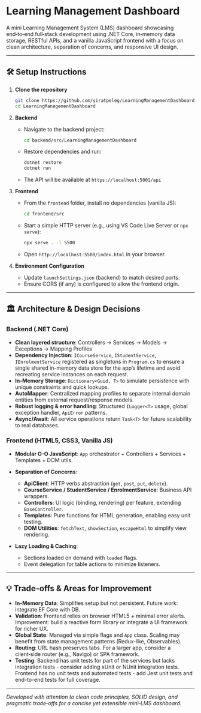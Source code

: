 # Learning Management Dashboard

A mini Learning Management System (LMS) dashboard showcasing end‑to‑end full‑stack development using .NET Core, in‑memory data storage, RESTful APIs, and a vanilla JavaScript frontend with a focus on clean architecture, separation of concerns, and responsive UI design.

---

## 🛠️ Setup Instructions

1. **Clone the repository**

   ```bash
   git clone https://github.com/yiratpeleg/LearningManagementDashboard.git
   cd LearningManagementDashboard
   ```

2. **Backend**

   * Navigate to the backend project:

     ```bash
     cd backend/src/LearningManagementDashboard
     ```
   * Restore dependencies and run:

     ```bash
     dotnet restore
     dotnet run
     ```
   * The API will be available at `https://localhost:5001/api`

3. **Frontend**

   * From the `frontend` folder, install no dependencies (vanilla JS):

     ```bash
     cd frontend/src
     ```
   * Start a simple HTTP server (e.g., using VS Code Live Server or `npx serve`):

     ```bash
     npx serve . -l 5500
     ```
   * Open `http://localhost:5500/index.html` in your browser.

4. **Environment Configuration**

   * Update `launchSettings.json` (backend) to match desired ports.
   * Ensure CORS (if any) is configured to allow the frontend origin.

---

## 🏛️ Architecture & Design Decisions

### Backend (.NET Core)

* **Clean layered structure**: Controllers → Services → Models → Exceptions → Mapping Profiles
* **Dependency Injection**: `ICourseService`, `IStudentService`, `IEnrolmentService` registered as singletons in `Program.cs` to ensure a single shared in-memory data store for the app’s lifetime and avoid recreating service instances on each request.
* **In‑Memory Storage**: `Dictionary<Guid, T>` to simulate persistence with unique constraints and quick lookups.
* **AutoMapper**: Centralized mapping profiles to separate internal domain entities from external request/response models.
* **Robust logging & error handling**: Structured `ILogger<T>` usage, global exception handler, `ApiError` patterns.
* **Async/Await**: All service operations return `Task<T>` for future scalability to real databases.

### Frontend (HTML5, CSS3, Vanilla JS)

* **Modular O-O JavaScript**: `App` orchestrator + Controllers + Services + Templates + DOM utils.
* **Separation of Concerns**:

  * **ApiClient**: HTTP verbs abstraction (`get`, `post`, `put`, `delete`).
  * **CourseService / StudentService / EnrolmentService**: Business API wrappers.
  * **Controllers**: UI logic (binding, rendering) per feature, extending `BaseController`.
  * **Templates**: Pure functions for HTML generation, enabling easy unit testing.
  * **DOM Utilities**: `fetchText`, `showSection`, `escapeHtml` to simplify view rendering.
* **Lazy Loading & Caching**:

  * Sections loaded on demand with `loaded` flags.
  * Event delegation for table actions to minimize listeners.

---

## 💡 Trade-offs & Areas for Improvement

* **In‑Memory Data**: Simplifies setup but not persistent. Future work: integrate EF Core with DB.
* **Validation**: Frontend relies on browser HTML5 + minimal error alerts. Improvement: build a reactive form library or integrate a UI framework for richer UX.
* **Global State**: Managed via simple flags and `App` class. Scaling may benefit from state management patterns (Redux‑like, Observables).
* **Routing**: URL hash preserves tabs. For a larger app, consider a client‑side router (e.g., Navigo) or SPA framework.
* **Testing**: Backend has unit tests for part of the services but lacks integration tests - consider adding xUnit or NUnit integration tests. Frontend has no unit tests and automated tests - add Jest unit tests and end-to-end tests for full coverage.

---

*Developed with attention to clean code principles, SOLID design, and pragmatic trade‑offs for a concise yet extensible mini‑LMS dashboard.*
